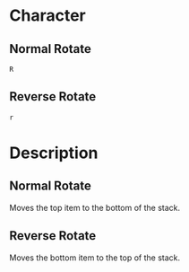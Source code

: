 # Character
## Normal Rotate
`R`

## Reverse Rotate
`r`

# Description
## Normal Rotate
Moves the top item to the bottom of the stack.

## Reverse Rotate
Moves the bottom item to the top of the stack.
